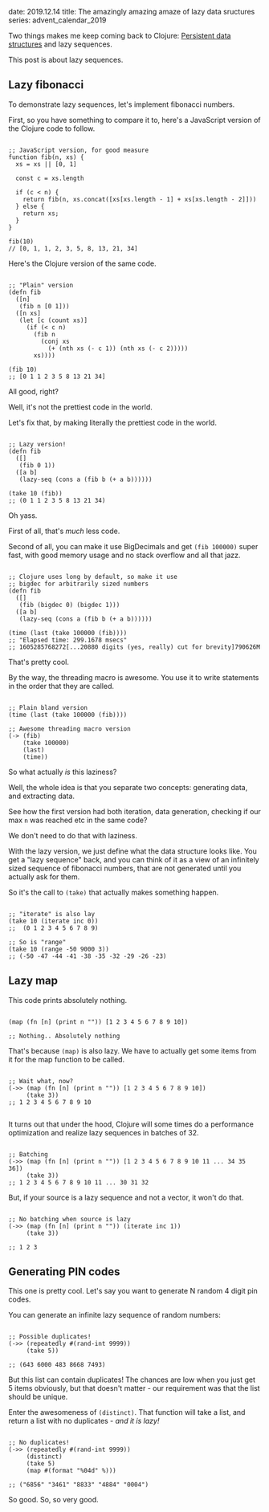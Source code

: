 date: 2019.12.14
title: The amazingly amazing amaze of lazy data sructures
series: advent_calendar_2019

Two things makes me keep coming back to Clojure: [Persistent data structures](https://augustl.com/blog/2019/you_have_to_know_about_persistent_data_structures/) and lazy sequences.

This post is about lazy sequences.

## Lazy fibonacci

To demonstrate lazy sequences, let's implement fibonacci numbers.

First, so you have something to compare it to, here's a JavaScript version of the Clojure code to follow.

<pre><code data-lang="javascript">
;; JavaScript version, for good measure
function fib(n, xs) {
  xs = xs || [0, 1]
  
  const c = xs.length
  
  if (c < n) {
    return fib(n, xs.concat([xs[xs.length - 1] + xs[xs.length - 2]]))
  } else {
    return xs;
  }
}

fib(10)
// [0, 1, 1, 2, 3, 5, 8, 13, 21, 34]
</code></pre>

Here's the Clojure version of the same code.

<pre><code data-lang="clojure">
;; "Plain" version
(defn fib
  ([n] 
   (fib n [0 1]))
  ([n xs]
   (let [c (count xs)]
     (if (< c n)
       (fib n
         (conj xs 
           (+ (nth xs (- c 1)) (nth xs (- c 2)))))
       xs))))
       
(fib 10)
;; [0 1 1 2 3 5 8 13 21 34]
</code></pre>

All good, right?

Well, it's not the prettiest code in the world.

Let's fix that, by making literally the prettiest code in the world.

<pre><code data-lang="clojure">
;; Lazy version!
(defn fib
  ([]
   (fib 0 1))
  ([a b]
   (lazy-seq (cons a (fib b (+ a b))))))
   
(take 10 (fib))
;; (0 1 1 2 3 5 8 13 21 34)
</code></pre>

Oh yass.

First of all, that's _much_ less code.

Second of all, you can make it use BigDecimals and get `(fib 100000)` super fast, with good memory usage and no stack overflow and all that jazz.

<pre><code data-lang="clojure">
;; Clojure uses long by default, so make it use 
;; bigdec for arbitrarily sized numbers
(defn fib
  ([]
   (fib (bigdec 0) (bigdec 1)))
  ([a b]
   (lazy-seq (cons a (fib b (+ a b))))))

(time (last (take 100000 (fib))))
;; "Elapsed time: 299.1678 msecs"
;; 1605285768272[...20880 digits (yes, really) cut for brevity]790626M
</code></pre>

That's pretty cool.

By the way, the threading macro is awesome. You use it to write statements in the order that they are called.

<pre><code data-lang="clojure">
;; Plain bland version
(time (last (take 100000 (fib))))

;; Awesome threading macro version
(-> (fib)
    (take 100000)
    (last)
    (time))
</code></pre>
    
So what actually _is_ this laziness?

Well, the whole idea is that you separate two concepts: generating data, and extracting data.

See how the first version had both iteration, data generation, checking if our max `n` was reached etc in the same code?

We don't need to do that with laziness.

With the lazy version, we just define what the data structure looks like. You get a "lazy sequence" back, and you can think of it as a view of an infinitely sized sequence of fibonacci numbers, that are not generated until you actually ask for them.

So it's the call to `(take)` that actually makes something happen.

<pre><code data-lang="clojure">
;; "iterate" is also lay
(take 10 (iterate inc 0))
;;  (0 1 2 3 4 5 6 7 8 9)

;; So is "range"
(take 10 (range -50 9000 3))
;; (-50 -47 -44 -41 -38 -35 -32 -29 -26 -23)
</code></pre>

## Lazy map

This code prints absolutely nothing.

<pre><code data-lang="clojure">
(map (fn [n] (print n "")) [1 2 3 4 5 6 7 8 9 10])

;; Nothing.. Absolutely nothing
</code></pre>

That's because `(map)` is also lazy. We have to actually get some items from it for the map function to be called.

<pre><code data-lang="clojure">
;; Wait what, now?
(->> (map (fn [n] (print n "")) [1 2 3 4 5 6 7 8 9 10])
     (take 3))
;; 1 2 3 4 5 6 7 8 9 10

</code></pre>

It turns out that under the hood, Clojure will some times do a performance optimization and realize lazy sequences in batches of 32.

<pre><code data-lang="clojure">
;; Batching
(->> (map (fn [n] (print n "")) [1 2 3 4 5 6 7 8 9 10 11 ... 34 35 36])
     (take 3))
;; 1 2 3 4 5 6 7 8 9 10 11 ... 30 31 32 
</code></pre>

But, if your source is a lazy sequence and not a vector, it won't do that.

<pre><code data-lang="clojure">
;; No batching when source is lazy
(->> (map (fn [n] (print n "")) (iterate inc 1))
     (take 3))

;; 1 2 3
</code></pre>

## Generating PIN codes

This one is pretty cool. Let's say you want to generate N random 4 digit pin codes.

You can generate an infinite lazy sequence of random numbers:

<pre><code data-lang="clojure">
;; Possible duplicates!
(->> (repeatedly #(rand-int 9999))
     (take 5))

;; (643 6000 483 8668 7493)
</code></pre>

But this list can contain duplicates! The chances are low when you just get 5 items obviously, but that doesn't matter - our requirement was that the list should be unique.

Enter the awesomeness of `(distinct)`. That function will take a list, and return a list with no duplicates - _and it is lazy!_

<pre><code data-lang="clojure">
;; No duplicates!
(->> (repeatedly #(rand-int 9999))
     (distinct)
     (take 5)
     (map #(format "%04d" %)))

;; ("6856" "3461" "8833" "4884" "0004")
</code></pre>

So good. So, so very good.